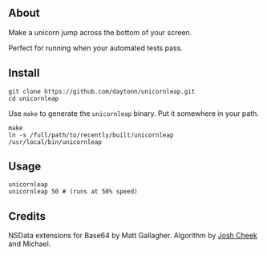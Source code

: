 ## About

Make a unicorn jump across the bottom of your screen.

Perfect for running when your automated tests pass.

## Install

    git clone https://github.com/daytonn/unicornleap.git
    cd unicornleap
    
Use `make` to generate the `unicornleap` binary. Put it somewhere in your path.

    make
    ln -s /full/path/to/recently/built/unicornleap /usr/local/bin/unicornleap
    
## Usage

    unicornleap
    unicornleap 50 # (runs at 50% speed)

## Credits

NSData extensions for Base64 by Matt Gallagher.
Algorithm by [Josh Cheek](https://github.com/JoshCheek) and Michael.
